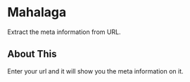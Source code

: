 # Mahalaga
Extract the meta information from URL.

## About This
Enter your url and it will show you the meta information on it.